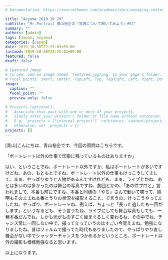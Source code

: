 ```yaml
---
# Documentation: https://sourcethemes.com/academic/docs/managing-content/

title: "Aoyama 2019 10 29"
subtitle: "Mr.Portrait 青山裕企の「写真について聞いてみよう」#51"
summary: ""
authors: [admin]
tags: [Japan, aoyama]
categories: [Japan]
date: 2019-10-30T22:25:03+09:00
lastmod: 2019-10-30T22:25:03+09:00
featured: false
draft: false

# Featured image
# To use, add an image named `featured.jpg/png` to your page's folder.
# Focal points: Smart, Center, TopLeft, Top, TopRight, Left, Right, BottomLeft, Bottom, BottomRight.
image:
  caption: ""
  focal_point: ""
  preview_only: false

# Projects (optional).
#   Associate this post with one or more of your projects.
#   Simply enter your project's folder or file name without extension.
#   E.g. `projects = ["internal-project"]` references `content/project/deep-learning/index.md`.
#   Otherwise, set `projects = []`.
projects: []
---
```


[青山]こんにちは、青山裕企です、今回の質問はこちらです。

「ポートレート以外の仕事で印象に残っているものはありますか」

はい、ということでね、ポートレート以外ですか、私はポートレートが多いですけどね、あの、もともとですね、ポートレート以外の仕事もけっこうしてまして、まぁ、やっぱりゆうと人物があるんですけれども、まぁ、ライブとかね、あとは多いのは多かったのは舞台の写真ですね、劇団とかの、「あの件プロと」言われまして、本番も前にですね、本番と同様の「やち」さんで動いて喋って、照明もそのままね本番とうりの状況を撮影すること、で言うの、けっこうやってましたね、やっぱり、ポートレートね、例えば、ちょっと「長った逃したも一回がします」というなるども、そう言うたね、ライブにしても舞台写真もしても、一発本番だんでね。しかも光がものすごく目まぐるしく変わるね、その中でね、チャンス常に一回しない中で、撮って立っていうのはすごい今覚えまね、勉強になりましたね。昔はフィルムで撮ってた時代もありましたので、やっぱりやり直し機会がない中でシャッターチャンスをつかめるかというところ、ポートレート以外の撮影も様様勉強なると思います。

以上になります。